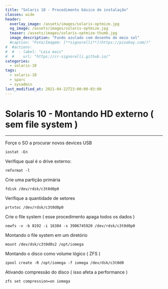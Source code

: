```yaml
---
title: "Solaris 10 - Procedimento básico de instalação"
classes: wide
header:
  overlay_image: /assets/images/solaris-optmize.jpg
  og_image: /assets/images/solaris-optmize.jpg
  teaser: /assets/images/solaris-optmize-thumb.jpg
  image_description: "Fundo azulado com desenho de meio sol"
  #caption: "Foto/Imagem: [**signorelli**](https://pixabay.com/)"
#  #actions:
#  #  - label: "Leia mais"
#  #    url: "https://cr-signorelli.github.io/"
categories:
  - solaris-10
tags:
  - solaris-10
  - sparc
  - sysadmin
last_modified_at: 2021-04-22T23:00:00-03:00
---
```


# Solaris 10 - Montando HD externo ( sem file system )

---

Forçe o SO a procurar novos devices USB
```console
iostat -En
```

Verifique qual é o drive externo:
```console
rmformat -l
```

Crie uma partição primária
```console
fdisk /dev/rdsk/c3t0d0p0
```

Verifique a quantidade de setores
```console
prtvtoc /dev/rdsk/c3t0d0p0
```

Crie o file system ( esse procedimento apaga todos os dados )
```console
newfs -v -b 8192 -i 16384 -s 3906745920 /dev/rdsk/c3t0d0p0
```

Montando o file system em um diretório
```console
mount /dev/dsk/c3t0d0s2 /opt/iomega
```

Montando o disco como volume lógico ( ZFS )
```console
zpool create -R /opt/iomega -f iomega /dev/dsk/c3t0d0
```

Ativando compressão do disco ( isso afeta a performance )
```console
zfs set compression=on iomega
```
